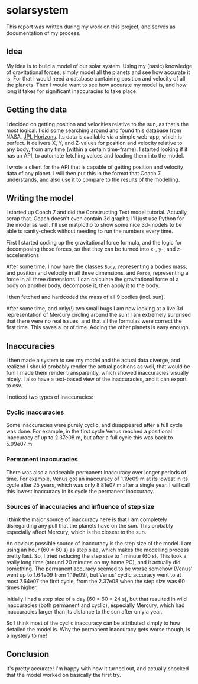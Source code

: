 # solarsystem


This report was written during my work on this project, and serves as documentation of my process.

## Idea
My idea is to build a model of our solar system. Using my (basic) knowledge of gravitational forces, simply model
all the planets and see how accurate it is. For that I would need a database
containing position and velocity of all the planets. Then I would want to see how accurate my model is,
and how long it takes for significant inaccuracies to take place.

## Getting the data
I decided on getting position and velocities relative to the sun, as that's the most logical.
I did some searching around and found this database from NASA, [JPL Horizons](https://ssd.jpl.nasa.gov/horizons/).
Its data is available via a simple web-app, which is perfect. It delivers X, Y, and Z-values for position and velocity
relative to any body, from any time (within a certain time-frame). I started looking if it has an API, to automate fetching values and
loading them into the model.

I wrote a client for the API that is capable of getting position and velocity data of any planet.
I will then put this in the format that Coach 7 understands, and also use it to compare to the results of the modelling.

## Writing the model
I started up Coach 7 and did the Constructing Text model tutorial.
Actually, scrap that. Coach doesn't even contain 3d graphs; I'll just use Python for the model as well.
I'll use matplotlib to show some nice 3d-models to be able to sanity-check without needing to run the numbers every time.

First I started coding up the gravitational force formula, and the logic for decomposing those forces, so that
they can be turned into x-, y-, and z-accelerations

After some time, I now have the classes `Body`, representing a bodies mass, and position and velocity in all three dimensions,
and `Force`, representing a force in all three dimensions. I can calculate the gravitational force of a body on another body,
decompose it, then apply it to the body.

I then fetched and hardcoded the mass of all 9 bodies (incl. sun).

After some time, and only(!) two small bugs I am now looking at a live 3d representation of Mercury circling around the sun!
I am extremely surprised that there were no real issues, and that all the formulas were correct the first time.
This saves a lot of time. Adding the other planets is easy enough.

## Inaccuracies

I then made a system to see my model and the actual data diverge, and realized I should probably
render the actual positions as well, that would be fun! I made them render transparently,
which showed inaccuracies visually nicely. I also have a text-based view of the inaccuracies, and it can export to csv.

I noticed two types of inaccuracies:

### Cyclic inaccuracies
Some inaccuracies were purely cyclic, and disappeared after a full cycle was done. For example, in the first cycle
Venus reached a positional inaccuracy of up to 2.37e08 m, but after a full cycle this was back to 5.99e07 m.

### Permanent inaccuracies
There was also a noticeable permanent inaccuracy over longer periods of time. For example, Venus got an inaccuracy of 1.19e09 m
at its lowest in its cycle after 25 years, which was only 8.81e07 m after a single year. I will call this
lowest inaccuracy in its cycle the permanent inaccuracy.

### Sources of inaccuracies and influence of step size
I think the major source of inaccuracy here is that I am completely disregarding any pull that the planets have on the sun.
This probably especially affect Mercury, which is the closest to the sun.

An obvious possible source of inaccuracy is the step size of the model. I am using an hour (60 * 60 s) as step size,
which makes the modelling process pretty fast. So, I tried reducing the step size to 1 minute (60 s). This took a really long time
(around 20 minutes on my home PC), and it actually did something. The permanent accuracy seemed to be worse somehow
(Venus' went up to 1.64e09 from 1.19e09), but Venus' cyclic accuracy went to at most 7.64e07 the first cycle, from the 2.37e08 when the
step size was 60 times higher.

Initially I had a step size of a day (60 * 60 * 24 s), but that resulted in wild inaccuracies (both permanent and cyclic),
especially Mercury, which had inaccuracies larger than its distance to the sun after only a year.

So I think most of the cyclic inaccuracy can be attributed simply to how detailed the model is.
Why the permanent inaccuracy gets worse though, is a mystery to me!

## Conclusion
It's pretty accurate! I'm happy with how it turned out, and actually shocked that the model worked on basically the first try.
